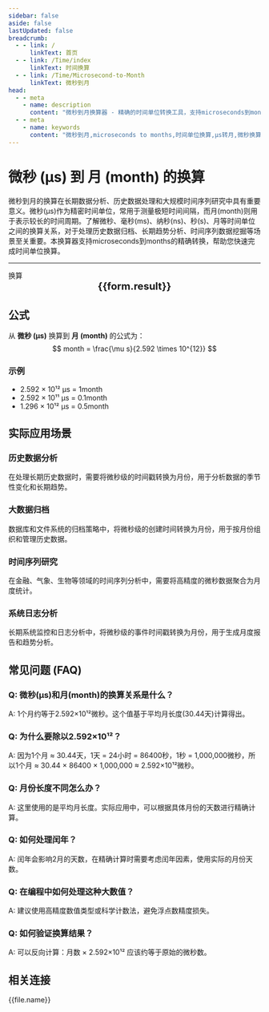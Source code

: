 ```yaml
---
sidebar: false
aside: false
lastUpdated: false
breadcrumb:
  - - link: /
      linkText: 首页
  - - link: /Time/index
      linkText: 时间换算
  - - link: /Time/Microsecond-to-Month
      linkText: 微秒到月
head:
  - - meta
    - name: description
      content: "微秒到月换算器 - 精确的时间单位转换工具，支持microseconds到months的快速换算。适用于长期数据分析、历史数据处理、时间序列研究等场景，提供微秒(μs)、毫秒(ms)、纳秒(ns)、秒(s)、月等时间单位的换算关系和实际应用指导。"
  - - meta
    - name: keywords
      content: "微秒到月,microseconds to months,时间单位换算,μs转月,微秒换算器,月换算,时间转换,长期数据分析,历史数据,时间序列,微秒符号,时间单位,microseconds,months,时间测量,精密计时"
---
```

# 微秒 (μs) 到 月 (month) 的换算

微秒到月的换算在长期数据分析、历史数据处理和大规模时间序列研究中具有重要意义。微秒(μs)作为精密时间单位，常用于测量极短时间间隔，而月(month)则用于表示较长的时间周期。了解微秒、毫秒(ms)、纳秒(ns)、秒(s)、月等时间单位之间的换算关系，对于处理历史数据归档、长期趋势分析、时间序列数据挖掘等场景至关重要。本换算器支持microseconds到months的精确转换，帮助您快速完成时间单位换算。

---
<script setup>
import { onMounted, reactive, inject, ref } from 'vue'
import { NButton,NForm ,NFormItem,NInput,NInputNumber,NSelect,NCard,useMessage,NGrid ,NGi  } from 'naive-ui'
import { defineClientComponent } from 'vitepress'
import { Time } from '../../files';

const convert = inject('convert')
const seoKey = [
  'us和ns', 'ms是毫秒吗', 'ps和ns换算', 's和ms', 'ms等于多少s',
  'ns和s换算', 'ms与s的换算', '一微秒等于多少秒', '微秒单位', 'microseconds是多少秒',
  's和ms换算', '皮秒和飞秒', '秒 毫秒', 'ns是什么单位', 'μs是什么单位',
  '秒单位', '微妙和秒的换算', '微妙单位', 'ms和s', '毫秒英文',
  'milliseconds是多少秒', '微秒 毫秒', '毫秒和秒', '微秒和秒的换算', 'us是多少秒',
  '微秒和秒', 'µs', 'microsec', '微秒符号', 'ms和s的换算',
  'sec是什么单位', '秒的英文', 'μs', 'microsecond', 'ms是什么单位',
  '纳秒', 'microseconds', 'ms to s', '时间单位', '飞秒',
  'millisecond', 'milliseconds', '毫秒', '一秒等于多少毫秒', 'seconds',
  '毫秒和秒的换算', '月', 'months', '微秒到月', 'microseconds to months'
]
const form = reactive({
  number: null,
  result: '',
  title:'微秒到月换算器',
})

const convertHandler = () => {
  if (form.number !== null && !isNaN(form.number)) {
    const convertedValue = parseFloat(form.number) / 2592000000000
    form.result = `${form.number}μs = ${convertedValue.toFixed(15)}month`
  } else {
    form.result = '请输入有效的数值。'
  }
}
</script>

<n-form size="large" :model="form">
  <n-form-item label="微秒 (μs)">
    <n-input-number v-model:value="form.number" placeholder="输入微秒" style="width: 100%" />
  </n-form-item>
  <n-form-item>
    <n-button type="info" @click="convertHandler" block>换算</n-button>
  </n-form-item>
</n-form>

<n-card :title="form.title" embedded :bordered="false" hoverable segmented>
  <div style="text-align:center;font-size:20px;">
    <strong>{{form.result}}</strong>
  </div>
  <template #footer>
    <div style="display: flex; flex-wrap: wrap; gap: 8px; justify-content: center;">
      <span v-for="keyword in seoKey" :key="keyword" style="background: #f0f0f0; padding: 4px 8px; border-radius: 4px; font-size: 12px; color: #666;">
        {{keyword}}
      </span>
    </div>
  </template>
</n-card>

## 公式

从 **微秒 (μs)** 换算到 **月 (month)** 的公式为：
$$ month = \frac{\mu s}{2.592 \times 10^{12}} $$

### 示例
- 2.592 × 10¹² μs = 1month
- 2.592 × 10¹¹ μs = 0.1month
- 1.296 × 10¹² μs = 0.5month

## 实际应用场景

### 历史数据分析
在处理长期历史数据时，需要将微秒级的时间戳转换为月份，用于分析数据的季节性变化和长期趋势。

### 大数据归档
数据库和文件系统的归档策略中，将微秒级的创建时间转换为月份，用于按月份组织和管理历史数据。

### 时间序列研究
在金融、气象、生物等领域的时间序列分析中，需要将高精度的微秒数据聚合为月度统计。

### 系统日志分析
长期系统监控和日志分析中，将微秒级的事件时间戳转换为月份，用于生成月度报告和趋势分析。

## 常见问题 (FAQ)

### Q: 微秒(μs)和月(month)的换算关系是什么？
A: 1个月约等于2.592×10¹²微秒。这个值基于平均月长度(30.44天)计算得出。

### Q: 为什么要除以2.592×10¹²？
A: 因为1个月 ≈ 30.44天，1天 = 24小时 = 86400秒，1秒 = 1,000,000微秒，所以1个月 ≈ 30.44 × 86400 × 1,000,000 ≈ 2.592×10¹²微秒。

### Q: 月份长度不同怎么办？
A: 这里使用的是平均月长度。实际应用中，可以根据具体月份的天数进行精确计算。

### Q: 如何处理闰年？
A: 闰年会影响2月的天数，在精确计算时需要考虑闰年因素，使用实际的月份天数。

### Q: 在编程中如何处理这种大数值？
A: 建议使用高精度数值类型或科学计数法，避免浮点数精度损失。

### Q: 如何验证换算结果？
A: 可以反向计算：月数 × 2.592×10¹² 应该约等于原始的微秒数。
## 相关连接
<n-grid x-gap="12" :cols="2">
  <n-gi v-for="(file, index) in Time" :key="index">
    <n-button
      text
      tag="a"
      :href="file.path"
      type="info"
    >
      {{file.name}}
    </n-button>
  </n-gi>
</n-grid>